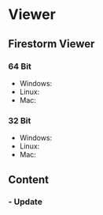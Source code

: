 # Viewer

## Firestorm Viewer

### 64 Bit
* Windows:
* Linux:
* Mac:

### 32 Bit
* Windows:
* Linux:
* Mac:
















    
## Content

### - Update
